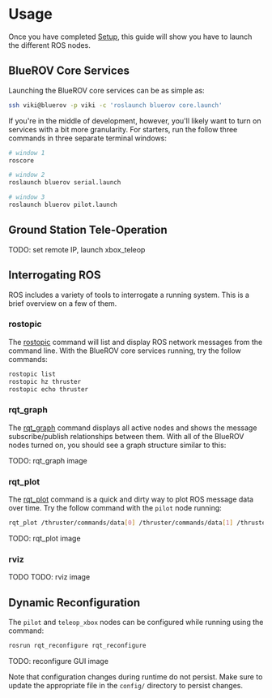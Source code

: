 # Usage

Once you have completed [Setup](Setup.md), this guide will show you have to launch the different ROS nodes.

## BlueROV Core Services

Launching the BlueROV core services can be as simple as:

```bash
ssh viki@bluerov -p viki -c 'roslaunch bluerov core.launch'
```

If you're in the middle of development, however, you'll likely want to turn on services with a bit more granularity. For starters, run the follow three commands in three separate terminal windows:

```bash
# window 1
roscore

# window 2
roslaunch bluerov serial.launch

# window 3
roslaunch bluerov pilot.launch
```

## Ground Station Tele-Operation

TODO: set remote IP, launch xbox_teleop

## Interrogating ROS

ROS includes a variety of tools to interrogate a running system. This is a brief overview on a few of them.

### rostopic

The [rostopic](http://wiki.ros.org/rostopic?distro=indigo) command will list and display ROS network messages from the command line. With the BlueROV core services running, try the follow commands:

```bash
rostopic list
rostopic hz thruster
rostopic echo thruster
```

### rqt_graph

The [rqt_graph](http://wiki.ros.org/rqt_graph?distro=indigo) command displays all active nodes and shows the message subscribe/publish relationships between them. With all of the BlueROV nodes turned on, you should see a graph structure similar to this:

TODO: rqt_graph image

### rqt_plot

The [rqt_plot](http://wiki.ros.org/rqt_plot) command is a quick and dirty way to plot ROS message data over time. Try the follow command with the `pilot` node running:

```bash
rqt_plot /thruster/commands/data[0] /thruster/commands/data[1] /thruster/commands/data[2] /thruster/commands/data[3] /thruster/commands/data[4] /thruster/commands/data[5]
```

TODO: rqt_plot image

### rviz

TODO
TODO: rviz image

## Dynamic Reconfiguration

The `pilot` and `teleop_xbox` nodes can be configured while running using the command:

```bash
rosrun rqt_reconfigure rqt_reconfigure
```

TODO: reconfigure GUI image

Note that configuration changes during runtime do not persist. Make sure to update the appropriate file in the `config/` directory to persist changes.
